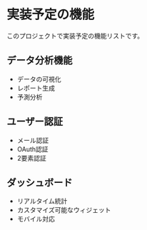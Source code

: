# 実装予定の機能

このプロジェクトで実装予定の機能リストです。

## データ分析機能
- データの可視化
- レポート生成
- 予測分析

## ユーザー認証
- メール認証
- OAuth認証
- 2要素認証

## ダッシュボード
- リアルタイム統計
- カスタマイズ可能なウィジェット
- モバイル対応